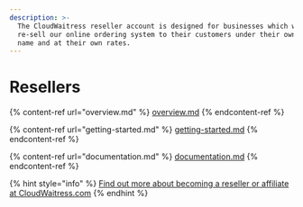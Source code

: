 ```yaml
---
description: >-
  The CloudWaitress reseller account is designed for businesses which want to
  re-sell our online ordering system to their customers under their own brand
  name and at their own rates.
---
```


# Resellers



{% content-ref url="overview.md" %}
[overview.md](overview.md)
{% endcontent-ref %}

{% content-ref url="getting-started.md" %}
[getting-started.md](getting-started.md)
{% endcontent-ref %}

{% content-ref url="documentation.md" %}
[documentation.md](documentation.md)
{% endcontent-ref %}

{% hint style="info" %}
[Find out more about becoming a reseller or affiliate at CloudWaitress.com](https://www.cloudwaitress.com/resellers/)
{% endhint %}
